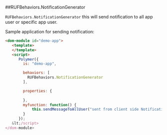 ##RUFBehaviors.NotificationGenerator

`RUFBehaviors.NotificationGenerator` this will send notification to all app user or specific app user.

Sample application for sending notification:

```html
<dom-module id="demo-app">
   <template>
   </template>
   <script>
      Polymer({
        is: "demo-app",

        behaviors: [
          RUFBehaviors.NotificationGenerator
        ],

        properties: {
          
        },
        myfunction: function() {
            this.sendMessageToAllUser("sent from client side NotificationManager . . . .");
        }
      });
   &lt;/script>
</dom-module>
```


